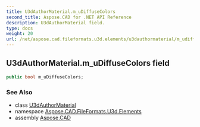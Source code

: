 ```yaml
---
title: U3dAuthorMaterial.m_uDiffuseColors
second_title: Aspose.CAD for .NET API Reference
description: U3dAuthorMaterial field. 
type: docs
weight: 20
url: /net/aspose.cad.fileformats.u3d.elements/u3dauthormaterial/m_udiffusecolors/
---
```

## U3dAuthorMaterial.m_uDiffuseColors field

```csharp
public bool m_uDiffuseColors;
```

### See Also

* class [U3dAuthorMaterial](../)
* namespace [Aspose.CAD.FileFormats.U3d.Elements](../../u3dauthormaterial/)
* assembly [Aspose.CAD](../../../)


